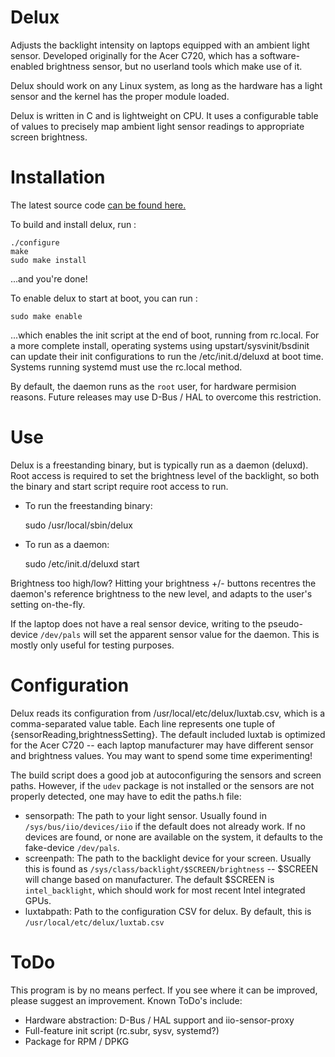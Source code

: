 # Delux
Adjusts the backlight intensity on laptops equipped with an ambient light sensor. Developed
originally for the Acer C720, which has a software-enabled brightness sensor, but no 
userland tools which make use of it.

Delux should work on any Linux system, as long as the hardware has a light sensor and 
the kernel has the proper module loaded.

Delux is written in C and is lightweight on CPU. It uses a configurable table of values 
to precisely map ambient light sensor readings to appropriate screen brightness.

# Installation
The latest source code [can be found here.](https://github.com/rbracken/delux/releases/latest)

To build and install delux, run :

    ./configure
    make 
    sudo make install

...and you're done!

To enable delux to start at boot, you can run :

    sudo make enable

...which enables the init script at the end of boot, running from rc.local. For
a more complete install, operating systems using upstart/sysvinit/bsdinit can
update their init configurations to run the /etc/init.d/deluxd at boot time. Systems
running systemd must use the rc.local method.

By default, the daemon runs as the `root` user, for hardware permision reasons. Future
releases may use D-Bus / HAL to overcome this restriction.

# Use
Delux is a freestanding binary, but is typically run as a daemon (deluxd). Root
access is required to set the brightness level of the backlight, so both the
binary and start script require root access to run.

- To run the freestanding binary:

    sudo /usr/local/sbin/delux

- To run as a daemon:

    sudo /etc/init.d/deluxd start

Brightness too high/low? Hitting your brightness +/- buttons recentres the daemon's
reference brightness to the new level, and adapts to the user's setting on-the-fly.

If the laptop does not have a real sensor device, writing to the pseudo-device
`/dev/pals` will set the apparent sensor value for the daemon. This is mostly
only useful for testing purposes.

# Configuration 
Delux reads its configuration from /usr/local/etc/delux/luxtab.csv, which is a comma-separated
value table. Each line represents one tuple of {sensorReading,brightnessSetting}. The default
included luxtab is optimized for the Acer C720 -- each laptop manufacturer may have different
sensor and brightness values. You may want to spend some time experimenting!

The build script does a good job at autoconfiguring the sensors and screen paths.
However, if the `udev` package is not installed or the sensors are not properly
detected, one may have to edit the paths.h file:
- sensorpath: The path to your light sensor. Usually found in `/sys/bus/iio/devices/iio` if
    the default does not already work. If no devices are found, or none are available on
    the system, it defaults to the fake-device `/dev/pals`.
- screenpath: The path to the backlight device for your screen. Usually this is found as
    `/sys/class/backlight/$SCREEN/brightness` -- $SCREEN will change based on manufacturer.
    The default $SCREEN is `intel_backlight`, which should work for most recent Intel integrated GPUs.
- luxtabpath: Path to the configuration CSV for delux. By default, this is `/usr/local/etc/delux/luxtab.csv`
    
# ToDo
This program is by no means perfect. If you see where it can be improved, 
please suggest an improvement. Known ToDo's include:
- Hardware abstraction: D-Bus / HAL support and iio-sensor-proxy
- Full-feature init script (rc.subr, sysv, systemd?)
- Package for RPM / DPKG

